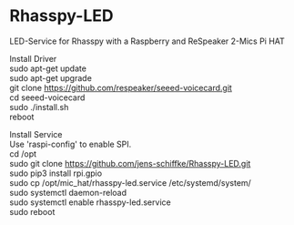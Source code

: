 # Rhasspy-LED
LED-Service for Rhasspy with a Raspberry and ReSpeaker 2-Mics Pi HAT

Install Driver  
sudo apt-get update  
sudo apt-get upgrade  
git clone https://github.com/respeaker/seeed-voicecard.git  
cd seeed-voicecard  
sudo ./install.sh  
reboot  

Install Service  
Use 'raspi-config' to enable SPI.  
cd /opt  
sudo git clone https://github.com/jens-schiffke/Rhasspy-LED.git  
sudo pip3 install rpi.gpio  
sudo cp /opt/mic_hat/rhasspy-led.service /etc/systemd/system/  
sudo systemctl daemon-reload  
sudo systemctl enable rhasspy-led.service  
sudo reboot  
